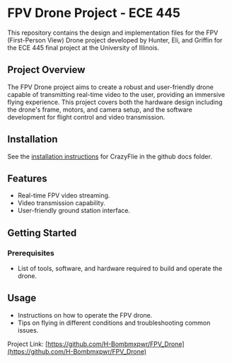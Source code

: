 # FPV Drone Project - ECE 445

This repository contains the design and implementation files for the FPV (First-Person View) Drone project developed by Hunter, Eli, and Griffin for the ECE 445 final project at the University of Illinois.

## Project Overview

The FPV Drone project aims to create a robust and user-friendly drone capable of transmitting real-time video to the user, providing an immersive flying experience. This project covers both the hardware design including the drone's frame, motors, and camera setup, and the software development for flight control and video transmission.


## Installation
See the [installation instructions](install.md) for CrazyFlie in the github docs folder.



## Features

- Real-time FPV video streaming.
- Video transmission capability.
- User-friendly ground station interface.

## Getting Started

### Prerequisites

- List of tools, software, and hardware required to build and operate the drone.


## Usage

- Instructions on how to operate the FPV drone.
- Tips on flying in different conditions and troubleshooting common issues.


Project Link: [https://github.com/H-Bombmxpwr/FPV_Drone](https://github.com/H-Bombmxpwr/FPV_Drone)
